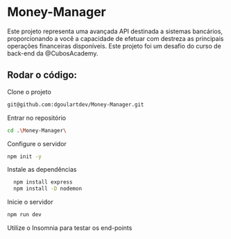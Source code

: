 # Money-Manager

Este projeto representa uma avançada API destinada a sistemas bancários, proporcionando a você a capacidade de efetuar com destreza as principais operações financeiras disponíveis. Este projeto foi um desafio do curso de back-end da @CubosAcademy.

## Rodar o código:

Clone o projeto
```bash
git@github.com:dgoulartdev/Money-Manager.git
```

Entrar no repositório
```bash
cd .\Money-Manager\
```

Configure o servidor
```bash
npm init -y
```

Instale as dependências
```bash
  npm install express
  npm install -D nodemon 
```

Inicie o servidor
```bash
npm run dev
```

Utilize o Insomnia para testar os end-points
